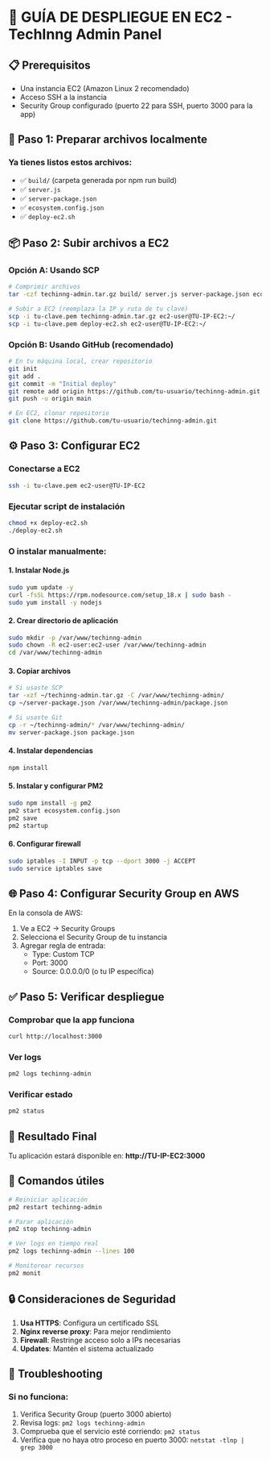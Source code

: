# 🚀 GUÍA DE DESPLIEGUE EN EC2 - TechInng Admin Panel

## 📋 Prerequisitos
- Una instancia EC2 (Amazon Linux 2 recomendado)
- Acceso SSH a la instancia
- Security Group configurado (puerto 22 para SSH, puerto 3000 para la app)

## 🔧 Paso 1: Preparar archivos localmente

### Ya tienes listos estos archivos:
- ✅ `build/` (carpeta generada por npm run build)
- ✅ `server.js` 
- ✅ `server-package.json`
- ✅ `ecosystem.config.json`
- ✅ `deploy-ec2.sh`

## 📦 Paso 2: Subir archivos a EC2

### Opción A: Usando SCP
```bash
# Comprimir archivos
tar -czf techinng-admin.tar.gz build/ server.js server-package.json ecosystem.config.json

# Subir a EC2 (reemplaza la IP y ruta de tu clave)
scp -i tu-clave.pem techinng-admin.tar.gz ec2-user@TU-IP-EC2:~/
scp -i tu-clave.pem deploy-ec2.sh ec2-user@TU-IP-EC2:~/
```

### Opción B: Usando GitHub (recomendado)
```bash
# En tu máquina local, crear repositorio
git init
git add .
git commit -m "Initial deploy"
git remote add origin https://github.com/tu-usuario/techinng-admin.git
git push -u origin main

# En EC2, clonar repositorio
git clone https://github.com/tu-usuario/techinng-admin.git
```

## ⚙️ Paso 3: Configurar EC2

### Conectarse a EC2
```bash
ssh -i tu-clave.pem ec2-user@TU-IP-EC2
```

### Ejecutar script de instalación
```bash
chmod +x deploy-ec2.sh
./deploy-ec2.sh
```

### O instalar manualmente:

#### 1. Instalar Node.js
```bash
sudo yum update -y
curl -fsSL https://rpm.nodesource.com/setup_18.x | sudo bash -
sudo yum install -y nodejs
```

#### 2. Crear directorio de aplicación
```bash
sudo mkdir -p /var/www/techinng-admin
sudo chown -R ec2-user:ec2-user /var/www/techinng-admin
cd /var/www/techinng-admin
```

#### 3. Copiar archivos
```bash
# Si usaste SCP
tar -xzf ~/techinng-admin.tar.gz -C /var/www/techinng-admin/
cp ~/server-package.json /var/www/techinng-admin/package.json

# Si usaste Git
cp -r ~/techinng-admin/* /var/www/techinng-admin/
mv server-package.json package.json
```

#### 4. Instalar dependencias
```bash
npm install
```

#### 5. Instalar y configurar PM2
```bash
sudo npm install -g pm2
pm2 start ecosystem.config.json
pm2 save
pm2 startup
```

#### 6. Configurar firewall
```bash
sudo iptables -I INPUT -p tcp --dport 3000 -j ACCEPT
sudo service iptables save
```

## 🌐 Paso 4: Configurar Security Group en AWS

En la consola de AWS:
1. Ve a EC2 → Security Groups
2. Selecciona el Security Group de tu instancia
3. Agregar regla de entrada:
   - Type: Custom TCP
   - Port: 3000
   - Source: 0.0.0.0/0 (o tu IP específica)

## ✅ Paso 5: Verificar despliegue

### Comprobar que la app funciona
```bash
curl http://localhost:3000
```

### Ver logs
```bash
pm2 logs techinng-admin
```

### Verificar estado
```bash
pm2 status
```

## 🎯 Resultado Final

Tu aplicación estará disponible en:
**http://TU-IP-EC2:3000**

## 🔧 Comandos útiles

```bash
# Reiniciar aplicación
pm2 restart techinng-admin

# Parar aplicación
pm2 stop techinng-admin

# Ver logs en tiempo real
pm2 logs techinng-admin --lines 100

# Monitorear recursos
pm2 monit
```

## 🔒 Consideraciones de Seguridad

1. **Usa HTTPS**: Configura un certificado SSL
2. **Nginx reverse proxy**: Para mejor rendimiento
3. **Firewall**: Restringe acceso solo a IPs necesarias
4. **Updates**: Mantén el sistema actualizado

## 🚨 Troubleshooting

### Si no funciona:
1. Verifica Security Group (puerto 3000 abierto)
2. Revisa logs: `pm2 logs techinng-admin`
3. Comprueba que el servicio esté corriendo: `pm2 status`
4. Verifica que no haya otro proceso en puerto 3000: `netstat -tlnp | grep 3000`
